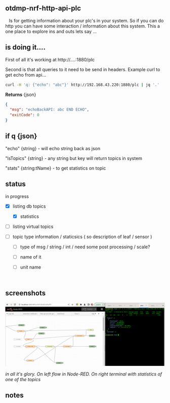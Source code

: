## otdmp-nrf-http-api-plc

   Is for getting information about your plc's in your system. So if you can do http you can have some interaction / information about this system. This a one place to explore ins and outs lets say ...

## is doing it....

First of all it's working at http://....:1880/plc

Second is that all queries to it need to be send in headers. Example curl to get echo from api...

```bash
curl -H 'q: {"echo": "abc"}' http://192.168.43.220:1880/plc | jq '.'
```

**Returns** {json} 

```json
{
  "msg": "echoBackAPI: abc END ECHO",
  "exitCode": 0
}
```

## if q {json}

"echo" {string} - will echo string back as json

"lsTopics" {string} - any string but key will return topics in system

 "stats" {string:tName} - to get statistics on topic

## status

in progress

- [x] listing db topics
  
  - [x] statistics

- [ ] listing virtual topics

- [ ] topic type information / staticsics ( so description of leaf / sensor )
  
  - [ ] type of msg / string / int / need some post processing / scale?
  
  - [ ] name of it
  
  - [ ] unit name

  

## screenshots

![](./ss_allGlory.png)

*in all it's glory. On left flow in Node-RED. On right terminal with statistics of one of the topics*

## notes

